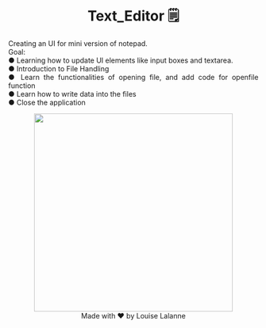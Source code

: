 <h1 align="center">Text_Editor 🗒️</h1>

<p align="justify">
Creating an UI for mini version of notepad.<br>
  Goal:<br>
  ● Learning how to update UI elements like input boxes and textarea.<br>
  ● Introduction to File Handling<br>
  ● Learn the functionalities of opening file, and add code for openfile function<br>
  ● Learn how to write data into the files<br>
  ● Close the application<br>
</p>
<p align="center">
<img src="https://user-images.githubusercontent.com/100588945/173256708-4db9d38c-8b50-4906-bed3-566b80496229.gif" width="400">
  <br>
  Made with ♥️ by Louise Lalanne
</p>

